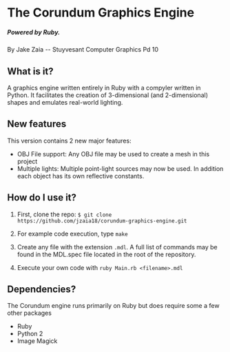 # The Corundum Graphics Engine
##### Powered by Ruby.

By Jake Zaia -- Stuyvesant Computer Graphics Pd 10
## What is it?
A graphics engine written entirely in Ruby with a compyler written in Python. It facilitates the creation of 3-dimensional (and 2-dimensional) shapes and emulates real-world lighting.

## New features
This version contains 2 new major features:
* OBJ File support: Any OBJ file may be used to create a mesh in this project
* Multiple lights: Multiple point-light sources may now be used. In addition each object has its own reflective constants.

## How do I use it?
1) First, clone the repo: `$ git clone https://github.com/jzaia18/corundum-graphics-engine.git`

2) For example code execution, type `make`

3) Create any file with the extension `.mdl`. A full list of commands may be found in the MDL.spec file located in the root of the repository.

4) Execute your own code with `ruby Main.rb <filename>.mdl`

## Dependencies?
The Corundum engine runs primarily on Ruby but does require some a few other packages
* Ruby
* Python 2
* Image Magick
